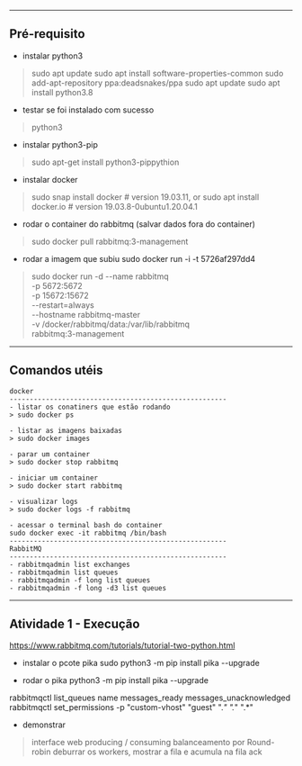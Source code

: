 ----------------------------------------------------------
Pré-requisito
----------------------------------------------------------
* instalar python3
> sudo apt update
> sudo apt install software-properties-common
> sudo add-apt-repository ppa:deadsnakes/ppa
> sudo apt update
> sudo apt install python3.8

- testar se foi instalado com sucesso
> python3

* instalar python3-pip
> sudo apt-get install python3-pippythion

* instalar docker
> sudo snap install docker     # version 19.03.11, or
> sudo apt  install docker.io  # version 19.03.8-0ubuntu1.20.04.1

* rodar o container do rabbitmq (salvar dados fora do container)
> sudo docker pull rabbitmq:3-management

* rodar a imagem que subiu
sudo docker run -i -t 5726af297dd4

> sudo docker run -d --name rabbitmq \
 -p 5672:5672 \
 -p 15672:15672 \
 --restart=always \
 --hostname rabbitmq-master \
 -v /docker/rabbitmq/data:/var/lib/rabbitmq \
 rabbitmq:3-management
----------------------------------------------------------
Comandos utéis
----------------------------------------------------------
    docker
    ------------------------------------------------------
    - listar os conatiners que estão rodando
    > sudo docker ps

    - listar as imagens baixadas
    > sudo docker images

    - parar um container
    > sudo docker stop rabbitmq

    - iniciar um container
    > sudo docker start rabbitmq

    - visualizar logs
    > sudo docker logs -f rabbitmq

    - acessar o terminal bash do container
    sudo docker exec -it rabbitmq /bin/bash
    ------------------------------------------------------
    RabbitMQ
    ------------------------------------------------------
    - rabbitmqadmin list exchanges
    - rabbitmqadmin list queues
    - rabbitmqadmin -f long list queues
    - rabbitmqadmin -f long -d3 list queues
----------------------------------------------------------
Atividade 1 - Execução
----------------------------------------------------------
https://www.rabbitmq.com/tutorials/tutorial-two-python.html

* instalar o pcote pika
sudo python3 -m pip install pika --upgrade

* rodar o pika
python3 -m pip install pika --upgrade

rabbitmqctl list_queues name messages_ready messages_unacknowledged
rabbitmqctl set_permissions -p "custom-vhost" "guest" ".*" ".*" ".*"

* demonstrar
> interface web
> producing / consuming
> balanceamento por Round-robin
> deburrar os workers, mostrar a fila e acumula na fila
> ack